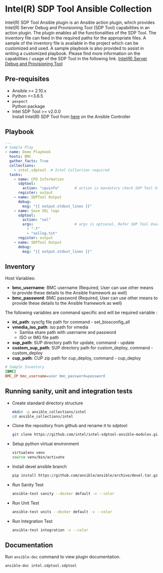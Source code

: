 # Intel(R) SDP Tool Ansible Collection
Intel(R) SDP Tool Ansible plugin is an Ansible action plugin, which provides
Intel(R) Server Debug and Provisioning Tool (SDP Tool) capabilities in an
action plugin. The plugin enables all the functionalities of the SDP Tool.
The inventory file can feed in the required paths for the appropriate files.
A sample of the inventory file is available in the project which can be 
customized and used. A sample playbook is also provided to assist in writing
a customized playbook. Please find more information on the capabilities /
usage of the SDP Tool in the following link.
[Intel(R) Server Debug and Provisioning Tool](https://downloadcenter.intel.com/download/30410/Intel-Server-Debug-and-Provisioning-Tool-Intel-SDP-Tool-)

## Pre-requisites
- Ansible >= 2.10.x
- Python >=3.6.5
- `pexpect`\
  Python package
- Intel SDP Tool >= v2.0.0\
  Install Intel(R) SDP Tool from [here](https://downloadcenter.intel.com/download/30410/Intel-Server-Debug-and-Provisioning-Tool-Intel-SDP-Tool-) on the Ansible Controller

## Playbook
```yaml
---
# Sample Play
- name: Demo Playbook
  hosts: BMC
  gather_facts: True
  collections:
    - intel.sdptool  # Intel Collection required
  tasks:
    - name: CPU Information
      sdptool:
        action: "cpuinfo"       # action is mandatory check SDP Tool UserGuide for more commands
      register: output
    - name: SDPTool Output
      debug:
        msg: "{{ output.stdout_lines }}"
    - name: Save SEL logs
      sdptool:
        action: "sel"
        args:                   # args is optional, Refer SDP Tool UserGuide for more information
          - "-f"
          - "sellog.txt"
      register: output
    - name: SDPTool Output
      debug:
        msg: "{{ output.stdout_lines }}"
```

## Inventory
Host Variables:
- **bmc_username**: BMC username (Required, User can use other means to provide these details to the Ansible framework as well)
- **bmc_password**: BMC password (Required, User can use other means to provide these details to the Ansible framework as well)

The following variables are command specific and will be required variable :

- **ini_path**: syscfg file path for command - set_biosconfig_all
- **vmedia_iso_path**: iso path for vmedia
    - Samba share path with username and password
    - ISO or IMG file path
- **sup_path**: SUP directory path for update, command - update
- **custom_sup_path**: SUP directory path for custom_deploy, command - custom_deploy
- **cup_path**: CUP zip path for cup_deploy, command - cup_deploy

```ini
# Sample Inventory
[BMC]
BMC_IP bmc_username=user bmc_password=password
```

## Running sanity, unit and integration tests
- Create standard directory structure
    ```bash
    mkdir -p ansible_collections/intel
    cd ansible_collections/intel
    ```
- Clone the repository from github and rename it to sdptool
    ```bash
    git clone https://github.com/intel/intel-sdptool-ansible-modules.git ./sdptool
    ```
- Setup python virtual environment
    ```bash
    virtualenv venv
    source venv/bin/activate
    ```
- Install devel ansible branch
    ```bash
    pip install https://github.com/ansible/ansible/archive/devel.tar.gz --disable-pip-version-check
    ```
- Run Sanity Test
    ```bash
    ansible-test sanity --docker default -v --color
    ```
- Run Unit Test
    ```bash
    ansible-test units --docker default -v --color
    ```
- Run Integration Test
    ```bash
    ansible-test integration -v --color
    ```

## Documentation
Run `ansible-doc` command to view plugin documentation.
```bash
ansible-doc intel.sdptool.sdptool
```
